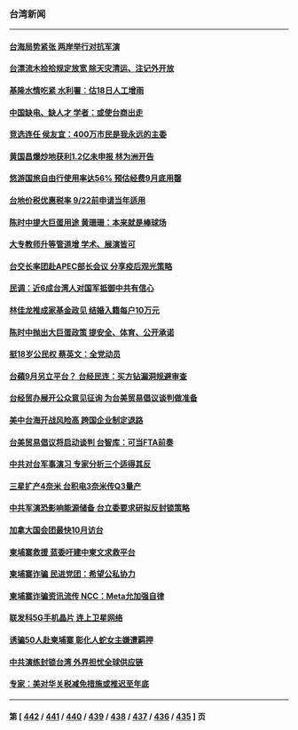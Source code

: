 ### 台湾新闻
---
#### [台海局势紧张 两岸举行对抗军演](../../pages/ncid1349361/n13804662.md) 
#### [台漂流木捡拾规定放宽 除天灾清运、注记外开放](../../pages/ncid1349361/n13804569.md) 
#### [基隆水情吃紧 水利署︰估18日人工增雨](../../pages/ncid1349361/n13804567.md) 
#### [中国缺电、缺人才 学者：或使台商出走](../../pages/ncid1349361/n13804561.md) 
#### [竞选连任 侯友宜：400万市民是我永远的主委](../../pages/ncid1349361/n13804574.md) 
#### [黄国昌爆炒地获利1.2亿未申报 林为洲开告](../../pages/ncid1349361/n13804563.md) 
#### [悠游国旅自由行使用率达56% 预估经费9月底用罄](../../pages/ncid1349361/n13804572.md) 
#### [台地价税优惠税率 9/22前申请当年适用](../../pages/ncid1349361/n13804566.md) 
#### [陈时中提大巨蛋用途 黄珊珊：本来就是棒球场](../../pages/ncid1349361/n13804571.md) 
#### [大专教师升等管道增 学术、展演皆可](../../pages/ncid1349361/n13804577.md) 
#### [台交长率团赴APEC部长会议 分享疫后观光策略](../../pages/ncid1349361/n13804579.md) 
#### [民调：近6成台湾人对国军抵御中共有信心](../../pages/ncid1349361/n13804382.md) 
#### [林佳龙推成家基金政见 结婚入籍每户10万元](../../pages/ncid1349361/n13804580.md) 
#### [陈时中抛出大巨蛋政策 提安全、体育、公开承诺](../../pages/ncid1349361/n13804549.md) 
#### [挺18岁公民权 蔡英文：全党动员](../../pages/ncid1349361/n13804545.md) 
#### [台蘋9月另立平台？ 台经民连：买方钻漏洞规避审查](../../pages/ncid1349361/n13804537.md) 
#### [台经贸办展开公众意见征询 为台美贸易倡议谈判做准备](../../pages/ncid1349361/n13804512.md) 
#### [美中台海开战风险高 跨国企业制定退路](../../pages/ncid1349361/n13804488.md) 
#### [台美贸易倡议将启动谈判 台智库：可当FTA前奏](../../pages/ncid1349361/n13804530.md) 
#### [中共对台军事演习 专家分析三个适得其反](../../pages/ncid1349361/n13804513.md) 
#### [三星扩产4奈米 台积电3奈米传Q3量产](../../pages/ncid1349361/n13804515.md) 
#### [中共军演恐影响能源储备 台立委要求研拟反封锁策略](../../pages/ncid1349361/n13804517.md) 
#### [加拿大国会团最快10月访台](../../pages/ncid1349361/n13804510.md) 
#### [柬埔寨救援 蓝委吁建中柬文求救平台](../../pages/ncid1349361/n13804508.md) 
#### [柬埔寨诈骗 民进党团：希望公私协力](../../pages/ncid1349361/n13804472.md) 
#### [柬埔寨诈骗资讯流传 NCC：Meta允加强自律](../../pages/ncid1349361/n13804450.md) 
#### [联发科5G手机晶片 连上卫星网络](../../pages/ncid1349361/n13804439.md) 
#### [诱骗50人赴柬埔寨 彰化人蛇女主嫌遭羁押](../../pages/ncid1349361/n13804422.md) 
#### [中共演练封锁台湾 外界担忧全球供应链](../../pages/ncid1349361/n13804395.md) 
#### [专家：美对华关税减免措施或推迟至年底](../../pages/ncid1349361/n13804428.md) 

---
#### 第 [ [442](./442.md) / [441](./441.md) / [440](./440.md) / [439](./439.md) / [438](./438.md) / [437](./437.md) / [436](./436.md) / [435](./435.md) ] 页

